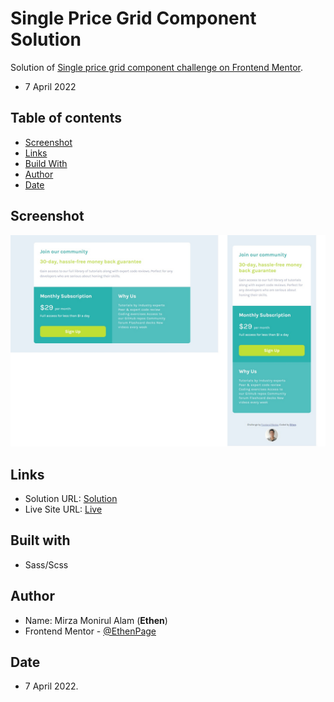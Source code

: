 # Single Price Grid Component Solution

Solution of [Single price grid component challenge on Frontend Mentor](https://www.frontendmentor.io/challenges/single-price-grid-component-5ce41129d0ff452fec5abbbc).

- 7 April 2022

## Table of contents

- [Screenshot](#screenshot)
- [Links](#links)
- [Build With](#built-with)
- [Author](#author)
- [Date](#date)

## Screenshot

![](./screenshot.jpg)

## Links

- Solution URL: [Solution](https://www.frontendmentor.io/solutions/my-9th-project-price-card-HJ5INdnQ5)
- Live Site URL: [Live](https://ethenpage.github.io/price-grid-component/)

## Built with

- Sass/Scss

## Author

- Name: Mirza Monirul Alam (**Ethen**)
- Frontend Mentor - [@EthenPage](https://www.frontendmentor.io/profile/ethenpage)

## Date

- 7 April 2022.
